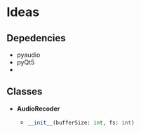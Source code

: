 # Ideas

## Depedencies
- pyaudio
- pyQt5
- 

## Classes

- **AudioRecoder**

    -   ```python
        __init__(bufferSize: int, fs: int)
        ```
        

